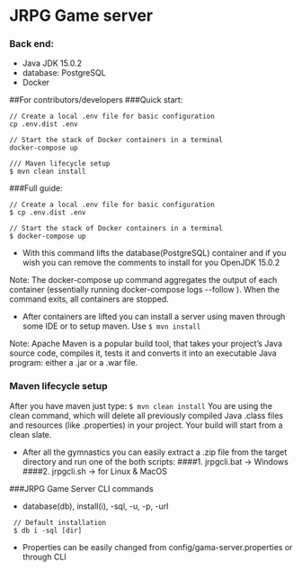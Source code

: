 # JRPG Game server

### Back end: 
* Java JDK 15.0.2
* database: PostgreSQL
* Docker

##For contributors/developers
###Quick start:
 ```
// Create a local .env file for basic configuration
cp .env.dist .env

// Start the stack of Docker containers in a terminal
docker-compose up

/// Maven lifecycle setup
$ mvn clean install
```

###Full guide:
 ```
// Create a local .env file for basic configuration
$ cp .env.dist .env

// Start the stack of Docker containers in a terminal
$ docker-compose up
```
* With this command lifts the database(PostgreSQL) container
and if you wish you can remove the comments to install for you
OpenJDK 15.0.2 

Note: The docker-compose up command aggregates the output of each container
(essentially running docker-compose logs --follow ). 
When the command exits, all containers are stopped.

* After containers are lifted you can install a server using maven
through some IDE or to setup maven. Use ```$ mvn install```

Note: Apache Maven is a popular build tool, that takes your project’s Java source code, compiles it, tests it and converts it into an executable Java program: either a .jar or a .war file.

### Maven lifecycle setup
After you have maven just type:
```$ mvn clean install```
You are using the clean command, which will delete all previously compiled Java .class files and resources (like .properties) in your project. Your build will start from a clean slate.

* After all the gymnastics you can easily extract a .zip file from the target
  directory and run one of the both scripts:
  ####1. jrpgcli.bat -> Windows
  ####2. jrpgcli.sh -> for Linux & MacOS

###JRPG Game Server CLI commands
* database(db), install(i), -sql, -u, -p, -url
```aidl
 // Default installation
 $ db i -sql [dir]
```
* Properties can be easily changed from config/gama-server.properties or through CLI
    